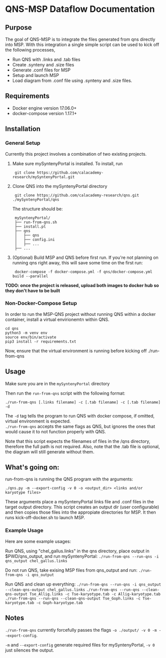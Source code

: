 # QNS-MSP Dataflow Documentation

## Purpose  
The goal of QNS-MSP is to integrate the files generated from qns directly into MSP. With this integration a single simple script can be used to kick off the following processes,

* Run QNS with .links and .tab files
* Create .synteny and .size files
* Generate .conf files for MSP
* Setup and launch MSP
* Load diagram from .conf file using .synteny and .size files.

## Requirements
* Docker engine version 17.06.0+
* docker-compose version 1.17.1+

## Installation

### General Setup

Currently this project involves a combination of two existing projects.  

1. Make sure mySyntenyPortal is installed. To install, run

		git clone https://github.com/calacademy-research/mySyntenyPortal.git

2. Clone QNS into the mySyntenyPortal directory

		git clone https://github.com/calacademy-research/qns.git ./mySyntenyPortal/qns

	The structure should be:

		mySyntenyPortal/
		├── run-from-qns.sh
		├── install.pl
		├── qns
		│   ├── qns
		│   ├── config.ini
		│   ├── ...
		├── ...


3. (Optional) Build MSP and QNS before first run. If you're not planning on running qns right away, this will save some time on the first run:

		docker-compose -f docker-compose.yml -f qns/docker-compose.yml build --parallel

**TODO: once the project is released, upload both images to docker hub so they don't have to be built**
### Non-Docker-Compose Setup

In order to run the MSP-QNS project without running QNS within a docker container, install a virtual envirionemtn within QNS.

`cd qns`  
`python3 -m venv env`  
`source env/bin/activate`  
`pip3 install -r requirements.txt`  
  

Now, ensure that the virtual environment is running before kicking off ./run-from-qns

## Usage

Make sure you are in the `mySyntenyPortal` directory

Then run the `run-from-qns` script with the following format:  

`./run-from-qns [.links filename] -c [.tab filename] -c [.tab filename] -d`  

The `-d` tag tells the program to run QNS with docker compose, if omitted, virtual environment is expected.   
`./run-from-qns` accepts the same flags as QNS, but ignores the ones that would cause it to not function properly with QNS.   

Note that this script expects the filenames of files in the /qns directory, therefore the full path is not required. Also, note that the .tab file is optional, the diagram will still generate without them.

## What's going on:

run-from-qns is running the QNS program with the arguments:

`./qns.py -m --export-config -v 0 -o <output_dir> <links and/or karyotype files>`

These arguments place a mySyntenyPortal links file and .conf files in the target output directory. This
script creates an output dir (user configurable) and then copies those files into the appropiate 
directories for MSP. It then runs kick-off-docker.sh to launch MSP.

### Example Usage
Here are some example usages:

Run QNS, using "chel_gallus.links" in the qns directory, place output in $PWD/qns_output, and run 
mySyntenyPortal:
`./run-from-qns --run-qns -i qns_output chel_gallus.links`

Do not run QNS, take exising MSP files from qns_output and run:
`./run-from-qns -i qns_output`

Run QNS and clean up everything:
`./run-from-qns --run-qns -i qns_output --clean-qns-output chel_gallus.links`
`./run-from-qns --run-qns --clean-qns-output Tse_Allig.links -c Tse-karyotype.tab -c Allig-karyotype.tab`  
`./run-from-qns --run-qns --clean-qns-output Tse_Goph.links -c Tse-karyotype.tab -c Goph-karyotype.tab`  
  
## Notes
`./run-from-qns` currently forcefully passes the flags `-o ./output/ -v 0 -m --export-config`.

`-m` and `--export-config` generate required files for mySyntenyPortal, `-v 0` just silences the output.  
